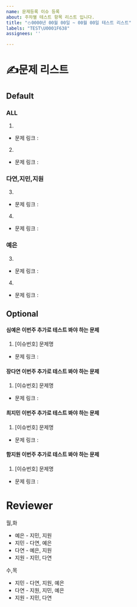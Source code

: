 ```yaml
---
name: 문제등록 이슈 등록
about: 주차별 테스트 항목 리스트 입니다.
title: "⛄0000년 00월 00일 ~ 00월 00일 테스트 리스트"
labels: "TEST\U0001F638"
assignees: ''

---
```


# ✍️문제 리스트

## Default

### ALL
1.
  - 문제 링크 :  
2. 
  - 문제 링크 :

### 다연,지민,지원
3.
  - 문제 링크 :
4.
  - 문제 링크 :

### 예은
3.
  - 문제 링크 :
4.
  - 문제 링크 :

## Optional

#### 심예은 이번주 추가로 테스트 봐야 하는 문제
1.  [이슈번호] 문제명
  - 문제 링크 :

#### 장다연 이번주 추가로 테스트 봐야 하는 문제
1.  [이슈번호] 문제명
  - 문제 링크 : 

#### 최지민 이번주 추가로 테스트 봐야 하는 문제
1.  [이슈번호] 문제명
  - 문제 링크 :

#### 함지원 이번주 추가로 테스트 봐야 하는 문제
1.  [이슈번호] 문제명
  - 문제 링크 :


# Reviewer
월,화
-  예은 - 지민, 지원
-  지민 - 다연, 예은
-  다연 - 예은, 지원
-  지원 - 지민, 다연

수,목
-  지민 - 다연, 지원, 예은
-  다연 - 지원, 지민, 예은
-  지원 - 지민, 다연
